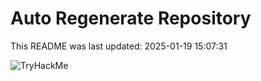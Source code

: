 # Auto Regenerate Repository

This README was last updated: 2025-01-19 15:07:31

 ![TryHackMe](https://tryhackme.com/badge/533634)